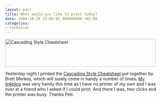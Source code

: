 ```yaml
---
layout: post
title: What would you like to print today?
date: 2004-10-29 15:00:02.000000000 +02:00
categories:
- technical
---
```

<img src="https://content.rusiczki.net/blogpics/cascading_style_cheatsheet.jpg" width="490" height="91" alt="Cascading Style Cheatsheet" class="image" />

Yesterday night I printed the <a href="http://home.tampabay.rr.com/bmerkey/cheatsheet.htm">Cascading Style Cheatsheet</a> put together by Brett Merkey, which will surely come in handy a number of times. <a href="http://www.rusiczki.net/linkblog/">My linkblog</a> was very handy this time as I have no printer of my own and I was over at a friend who I asked if I could print. And there I was, two clicks and the printer was busy. Thanks Peti.
